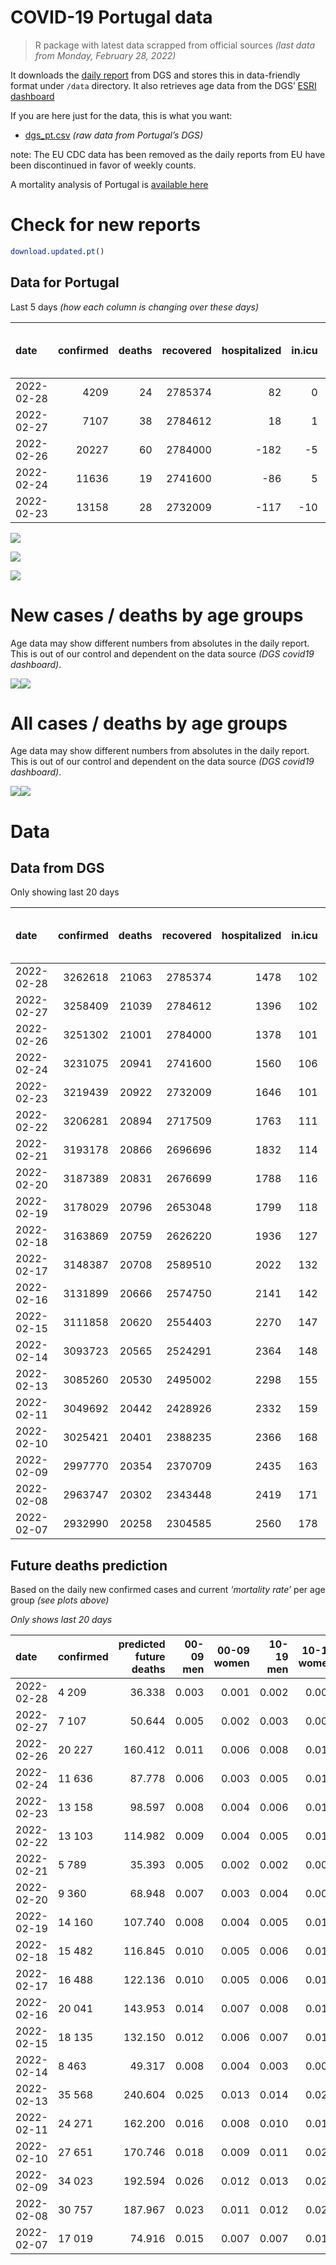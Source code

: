 COVID-19 Portugal data
================

> R package with latest data scrapped from official sources *(last data
> from Monday, February 28, 2022)*

It downloads the [daily
report](https://covid19.min-saude.pt/relatorio-de-situacao/) from DGS
and stores this in data-friendly format under `/data` directory. It also
retrieves age data from the DGS’ [ESRI
dashboard](https://covid19.min-saude.pt/ponto-de-situacao-atual-em-portugal/)

If you are here just for the data, this is what you want:

-   [dgs\_pt.csv](raw/master/data/dgs_pt.csv) *(raw data from Portugal’s
    DGS)*

note: The EU CDC data has been removed as the daily reports from EU have
been discontinued in favor of weekly counts.

A mortality analysis of Portugal is [available
here](https://averissimo.github.io/covid19-analysis/mortality.html)

# Check for new reports

``` r
download.updated.pt()
```

## Data for Portugal

Last 5 days *(how each column is changing over these days)*

| date       | confirmed | deaths | recovered | hospitalized | in.icu | first vaccine | second vaccine | confirmed m 00-09 | confirmed w 00-09 | confirmed m 10-19 | confirmed w 10-19 | confirmed m 20-29 | confirmed w 20-29 | confirmed m 30-39 | confirmed w 30-39 | confirmed m 40-49 | confirmed w 40-49 | confirmed m 50-59 | confirmed w 50-59 | confirmed m 60-69 | confirmed w 60-69 | confirmed m 70-79 | confirmed w 70-79 | confirmed m 80+ | confirmed w 80+ | death m 00-09 | death w 00-09 | death m 10-19 | death w 10-19 | death m 20-29 | death w 20-29 | death m 30-39 | death w 30-39 | death m 40-49 | death w 40-49 | death m 50-59 | death w 50-59 | death m 60-69 | death w 60-69 | death m 70-79 | death w 70-79 | death m 80+ | death w 80+ | contacts |
|:-----------|----------:|-------:|----------:|-------------:|-------:|--------------:|---------------:|------------------:|------------------:|------------------:|------------------:|------------------:|------------------:|------------------:|------------------:|------------------:|------------------:|------------------:|------------------:|------------------:|------------------:|------------------:|------------------:|----------------:|----------------:|--------------:|--------------:|--------------:|--------------:|--------------:|--------------:|--------------:|--------------:|--------------:|--------------:|--------------:|--------------:|--------------:|--------------:|--------------:|--------------:|------------:|------------:|---------:|
| 2022-02-28 |      4209 |     24 |   2785374 |           82 |      0 |            NA |             NA |               241 |               224 |               360 |               348 |               232 |               338 |               242 |               307 |               258 |               405 |               198 |               269 |               140 |               174 |               124 |               116 |              92 |             137 |             0 |             0 |             0 |             0 |             0 |             0 |             0 |             0 |             0 |             0 |             0 |             1 |             0 |             0 |             5 |             2 |           7 |           9 |     -408 |
| 2022-02-27 |      7107 |     38 |   2784612 |           18 |      1 |            NA |             NA |               404 |               382 |               622 |               647 |               386 |               509 |               407 |               537 |               474 |               695 |               309 |               461 |               246 |               339 |               180 |               192 |             104 |             203 |             0 |             0 |             0 |             0 |             0 |             0 |             0 |             0 |             0 |             0 |             1 |             0 |             1 |             1 |             6 |             5 |          12 |          12 |  -266973 |
| 2022-02-26 |     20227 |     60 |   2784000 |         -182 |     -5 |            NA |             NA |               989 |               950 |              1816 |              1807 |              1319 |              1667 |              1162 |              1546 |              1200 |              1777 |               904 |              1313 |               752 |               874 |               520 |               614 |             356 |             645 |             0 |             0 |             0 |             0 |             0 |             0 |             0 |             0 |             0 |             0 |             0 |             0 |             0 |             2 |            12 |             2 |          25 |          19 |   -22222 |
| 2022-02-24 |     11636 |     19 |   2741600 |          -86 |      5 |            NA |             NA |               555 |               538 |              1050 |              1164 |               736 |               943 |               640 |              1000 |               770 |              1074 |               465 |               672 |               362 |               489 |               278 |               337 |             198 |             357 |             0 |             0 |             0 |             0 |             0 |             0 |             0 |             0 |             0 |             0 |             2 |             0 |             0 |             2 |             1 |             1 |           6 |           7 |   -10640 |
| 2022-02-23 |     13158 |     28 |   2732009 |         -117 |    -10 |            NA |             NA |               718 |               708 |              1230 |              1311 |               830 |              1101 |               735 |              1003 |               765 |              1145 |               564 |               784 |               397 |               531 |               323 |               382 |             224 |             394 |             0 |             0 |             0 |             0 |             0 |             0 |             0 |             0 |             0 |             0 |             1 |             0 |             1 |             2 |             3 |             0 |           6 |          15 |   -15570 |

![](README_files/figure-gfm/totals-1.svg)<!-- -->

![](README_files/figure-gfm/differential-1.svg)<!-- -->

![](README_files/figure-gfm/differential_7days-1.svg)<!-- -->

# New cases / deaths by age groups

Age data may show different numbers from absolutes in the daily report.
This is out of our control and dependent on the data source *(DGS
covid19 dashboard)*.

![](README_files/figure-gfm/new_cases_deaths-1.svg)<!-- -->![](README_files/figure-gfm/new_cases_deaths-2.svg)<!-- -->

# All cases / deaths by age groups

Age data may show different numbers from absolutes in the daily report.
This is out of our control and dependent on the data source *(DGS
covid19 dashboard)*.

![](README_files/figure-gfm/total_cases_deaths-1.svg)<!-- -->![](README_files/figure-gfm/total_cases_deaths-2.svg)<!-- -->

# Data

## Data from DGS

Only showing last 20 days

| date       | confirmed | deaths | recovered | hospitalized | in.icu | confirmed m 00-09 | confirmed w 00-09 | confirmed m 10-19 | confirmed w 10-19 | confirmed m 20-29 | confirmed w 20-29 | confirmed m 30-39 | confirmed w 30-39 | confirmed m 40-49 | confirmed w 40-49 | confirmed m 50-59 | confirmed w 50-59 | confirmed m 60-69 | confirmed w 60-69 | confirmed m 70-79 | confirmed w 70-79 | confirmed m 80+ | confirmed w 80+ | death m 00-09 | death w 00-09 | death m 10-19 | death w 10-19 | death m 20-29 | death w 20-29 | death m 30-39 | death w 30-39 | death m 40-49 | death w 40-49 | death m 50-59 | death w 50-59 | death m 60-69 | death w 60-69 | death m 70-79 | death w 70-79 | death m 80+ | death w 80+ | first vaccine | second vaccine | contacts |
|:-----------|----------:|-------:|----------:|-------------:|-------:|------------------:|------------------:|------------------:|------------------:|------------------:|------------------:|------------------:|------------------:|------------------:|------------------:|------------------:|------------------:|------------------:|------------------:|------------------:|------------------:|----------------:|----------------:|--------------:|--------------:|--------------:|--------------:|--------------:|--------------:|--------------:|--------------:|--------------:|--------------:|--------------:|--------------:|--------------:|--------------:|--------------:|--------------:|------------:|------------:|--------------:|---------------:|---------:|
| 2022-02-28 |   3262618 |  21063 |   2785374 |         1478 |    102 |            173555 |            165697 |            221287 |            220009 |            240272 |            259773 |            235118 |            279746 |            251433 |            314286 |            174292 |            214151 |            111056 |            127566 |             66554 |             75816 |           44990 |           84115 |             2 |             1 |             1 |             2 |            11 |             8 |            33 |            22 |           137 |            85 |           438 |           188 |          1321 |           606 |          2832 |          1726 |        6305 |        7345 |            NA |             NA |   159091 |
| 2022-02-27 |   3258409 |  21039 |   2784612 |         1396 |    102 |            173314 |            165473 |            220927 |            219661 |            240040 |            259435 |            234876 |            279439 |            251175 |            313881 |            174094 |            213882 |            110916 |            127392 |             66430 |             75700 |           44898 |           83978 |             2 |             1 |             1 |             2 |            11 |             8 |            33 |            22 |           137 |            85 |           438 |           187 |          1321 |           606 |          2827 |          1724 |        6298 |        7336 |            NA |             NA |   159499 |
| 2022-02-26 |   3251302 |  21001 |   2784000 |         1378 |    101 |            172910 |            165091 |            220305 |            219014 |            239654 |            258926 |            234469 |            278902 |            250701 |            313186 |            173785 |            213421 |            110670 |            127053 |             66250 |             75508 |           44794 |           83775 |             2 |             1 |             1 |             2 |            11 |             8 |            33 |            22 |           137 |            85 |           437 |           187 |          1320 |           605 |          2821 |          1719 |        6286 |        7324 |            NA |             NA |   426472 |
| 2022-02-24 |   3231075 |  20941 |   2741600 |         1560 |    106 |            171921 |            164141 |            218489 |            217207 |            238335 |            257259 |            233307 |            277356 |            249501 |            311409 |            172881 |            212108 |            109918 |            126179 |             65730 |             74894 |           44438 |           83130 |             2 |             1 |             1 |             2 |            11 |             8 |            33 |            22 |           137 |            85 |           437 |           187 |          1320 |           603 |          2809 |          1717 |        6261 |        7305 |            NA |             NA |   448694 |
| 2022-02-23 |   3219439 |  20922 |   2732009 |         1646 |    101 |            171366 |            163603 |            217439 |            216043 |            237599 |            256316 |            232667 |            276356 |            248731 |            310335 |            172416 |            211436 |            109556 |            125690 |             65452 |             74557 |           44240 |           82773 |             2 |             1 |             1 |             2 |            11 |             8 |            33 |            22 |           137 |            85 |           435 |           187 |          1320 |           601 |          2808 |          1716 |        6255 |        7298 |            NA |             NA |   459334 |
| 2022-02-22 |   3206281 |  20894 |   2717509 |         1763 |    111 |            170648 |            162895 |            216209 |            214732 |            236769 |            255215 |            231932 |            275353 |            247966 |            309190 |            171852 |            210652 |            109159 |            125159 |             65129 |             74175 |           44016 |           82379 |             2 |             1 |             1 |             2 |            11 |             8 |            33 |            22 |           137 |            85 |           434 |           187 |          1319 |           599 |          2805 |          1716 |        6249 |        7283 |            NA |             NA |   474904 |
| 2022-02-21 |   3193178 |  20866 |   2696696 |         1832 |    114 |            169890 |            162242 |            215037 |            213525 |            236044 |            254327 |            231231 |            274400 |            247185 |            307998 |            171288 |            209785 |            108668 |            124551 |             64762 |             73743 |           43765 |           81893 |             2 |             1 |             1 |             2 |            11 |             8 |            33 |            22 |           136 |            85 |           433 |           187 |          1319 |           598 |          2800 |          1715 |        6243 |        7270 |            NA |             NA |   489997 |
| 2022-02-20 |   3187389 |  20831 |   2676699 |         1788 |    116 |            169466 |            161897 |            214488 |            213004 |            235715 |            253900 |            230863 |            273940 |            246800 |            307484 |            171045 |            209413 |            108489 |            124326 |             64643 |             73627 |           43677 |           81770 |             2 |             1 |             1 |             2 |            11 |             8 |            33 |            22 |           134 |            85 |           432 |           186 |          1318 |           595 |          2797 |          1713 |        6234 |        7257 |            NA |             NA |   505037 |
| 2022-02-19 |   3178029 |  20796 |   2653048 |         1799 |    118 |            168899 |            161338 |            213660 |            212162 |            235175 |            253197 |            230335 |            273202 |            246174 |            306586 |            170675 |            208848 |            108223 |            123939 |             64413 |             73355 |           43515 |           81506 |             2 |             1 |             1 |             2 |            11 |             8 |            33 |            22 |           134 |            85 |           432 |           186 |          1315 |           593 |          2790 |          1710 |        6225 |        7246 |            NA |             NA |   521186 |
| 2022-02-18 |   3163869 |  20759 |   2626220 |         1936 |    127 |            168173 |            160622 |            212476 |            210848 |            234289 |            252152 |            229465 |            272075 |            245199 |            305285 |            170044 |            207949 |            107738 |            123379 |             64063 |             72946 |           43265 |           81088 |             2 |             1 |             1 |             2 |            11 |             8 |            33 |            22 |           134 |            85 |           431 |           185 |          1314 |           592 |          2785 |          1704 |        6212 |        7237 |            NA |             NA |   534151 |
| 2022-02-17 |   3148387 |  20708 |   2589510 |         2022 |    132 |            167337 |            159831 |            211125 |            209413 |            233248 |            250871 |            228521 |            270814 |            244273 |            303828 |            169435 |            207059 |            107216 |            122769 |             63713 |             72525 |           42996 |           80607 |             2 |             1 |             1 |             2 |            11 |             8 |            33 |            22 |           133 |            85 |           430 |           185 |          1310 |           592 |          2775 |          1700 |        6197 |        7221 |            NA |             NA |   545242 |
| 2022-02-16 |   3131899 |  20666 |   2574750 |         2141 |    142 |            166450 |            158957 |            209715 |            207911 |            232137 |            249393 |            227535 |            269462 |            243241 |            302363 |            168737 |            206117 |            106691 |            122144 |             63355 |             72091 |           42722 |           80086 |             2 |             1 |             1 |             2 |            11 |             8 |            33 |            22 |           132 |            85 |           427 |           185 |          1308 |           591 |          2770 |          1697 |        6182 |        7209 |            NA |             NA |   561116 |
| 2022-02-15 |   3111858 |  20620 |   2554403 |         2270 |    147 |            165229 |            157821 |            207931 |            206105 |            230767 |            247817 |            226325 |            267819 |            241967 |            300511 |            167948 |            204983 |            106141 |            121386 |             62936 |             71543 |           42414 |           79448 |             2 |             1 |             1 |             2 |            11 |             8 |            33 |            22 |           130 |            85 |           426 |           184 |          1307 |           590 |          2769 |          1691 |        6167 |        7191 |            NA |             NA |   574788 |
| 2022-02-14 |   3093723 |  20565 |   2524291 |         2364 |    148 |            164219 |            156762 |            206431 |            204606 |            229702 |            246492 |            225183 |            266372 |            240786 |            298757 |            167198 |            203833 |            105483 |            120607 |             62456 |             71014 |           42133 |           78940 |             2 |             1 |             1 |             2 |            11 |             8 |            33 |            22 |           130 |            85 |           425 |           184 |          1302 |           586 |          2764 |          1686 |        6151 |        7172 |            NA |             NA |   589289 |
| 2022-02-13 |   3085260 |  20530 |   2495002 |         2298 |    155 |            163563 |            156144 |            205698 |            203923 |            229196 |            245868 |            224640 |            265681 |            240172 |            297929 |            166852 |            203376 |            105253 |            120315 |             62308 |             70831 |           42018 |           78750 |             2 |             1 |             1 |             2 |            10 |             8 |            32 |            22 |           130 |            85 |           423 |           183 |          1302 |           584 |          2761 |          1683 |        6136 |        7165 |            NA |             NA |   602483 |
| 2022-02-11 |   3049692 |  20442 |   2428926 |         2332 |    159 |            161421 |            153993 |            202680 |            200711 |            226931 |            243091 |            222388 |            262663 |            237846 |            294593 |            165382 |            201366 |            104223 |            118982 |             61509 |             69909 |           41479 |           77799 |             2 |             1 |             1 |             2 |            10 |             8 |            32 |            22 |           129 |            84 |           423 |           183 |          1296 |           580 |          2750 |          1677 |        6112 |        7130 |            NA |             NA |   628109 |
| 2022-02-10 |   3025421 |  20401 |   2388235 |         2366 |    168 |            160003 |            152725 |            200568 |            198587 |            225310 |            241194 |            220650 |            260512 |            236261 |            292292 |            164415 |            200057 |            103532 |            118078 |             60967 |             69303 |           41143 |           77111 |             2 |             1 |             1 |             2 |            10 |             8 |            32 |            22 |           129 |            84 |           422 |           182 |          1294 |           579 |          2742 |          1675 |        6097 |        7119 |            NA |             NA |   638788 |
| 2022-02-09 |   2997770 |  20354 |   2370709 |         2435 |    163 |            158404 |            151207 |            198191 |            196052 |            223445 |            238898 |            218735 |            258135 |            234317 |            289729 |            163335 |            198574 |            102749 |            117053 |             60359 |             68684 |           40790 |           76416 |             2 |             1 |             1 |             2 |            10 |             8 |            32 |            22 |           128 |            84 |           422 |           181 |          1293 |           576 |          2738 |          1671 |        6080 |        7103 |            NA |             NA |   646368 |
| 2022-02-08 |   2963747 |  20302 |   2343448 |         2419 |    171 |            156168 |            149148 |            195208 |            193043 |            221247 |            236176 |            216324 |            255109 |            231979 |            286532 |            162002 |            196744 |            101849 |            115883 |             59732 |             67888 |           40381 |           75657 |             2 |             1 |             1 |             2 |            10 |             8 |            32 |            22 |           127 |            84 |           420 |           181 |          1289 |           576 |          2737 |          1665 |        6062 |        7083 |            NA |             NA |   655520 |
| 2022-02-07 |   2932990 |  20258 |   2304585 |         2560 |    178 |            154182 |            147287 |            192606 |            190423 |            219515 |            233951 |            214358 |            252363 |            229776 |            283487 |            160745 |            194978 |            100929 |            114633 |             59038 |             67111 |           39959 |           75001 |             2 |             1 |             1 |             2 |            10 |             8 |            32 |            22 |           127 |            84 |           420 |           181 |          1285 |           574 |          2731 |          1662 |        6044 |        7072 |            NA |             NA |   665534 |

## Future deaths prediction

Based on the daily new confirmed cases and current *‘mortality rate’*
per age group *(see plots above)*

*Only shows last 20 days*

| date       | confirmed | predicted future deaths | 00-09 men | 00-09 women | 10-19 men | 10-19 women | 20-29 men | 20-29 women | 30-39 men | 30-39 women | 40-49 men | 40-49 women | 50-59 men | 50-59 women | 60-69 men | 60-69 women | 70-79 men | 70-79 women | 80+ men | 80+ women |
|:-----------|:----------|------------------------:|----------:|------------:|----------:|------------:|----------:|------------:|----------:|------------:|----------:|------------:|----------:|------------:|----------:|------------:|----------:|------------:|--------:|----------:|
| 2022-02-28 | 4 209     |                  36.338 |     0.003 |       0.001 |     0.002 |       0.003 |     0.011 |       0.010 |     0.034 |       0.024 |     0.141 |       0.110 |     0.498 |       0.236 |     1.665 |       0.827 |     5.276 |       2.641 |  12.893 |    11.963 |
| 2022-02-27 | 7 107     |                  50.644 |     0.005 |       0.002 |     0.003 |       0.006 |     0.018 |       0.016 |     0.057 |       0.042 |     0.258 |       0.188 |     0.777 |       0.405 |     2.926 |       1.610 |     7.659 |       4.371 |  14.575 |    17.726 |
| 2022-02-26 | 20 227    |                 160.412 |     0.011 |       0.006 |     0.008 |       0.016 |     0.060 |       0.051 |     0.163 |       0.122 |     0.654 |       0.481 |     2.272 |       1.153 |     8.945 |       4.152 |    22.127 |      13.978 |  49.891 |    56.322 |
| 2022-02-24 | 11 636    |                  87.778 |     0.006 |       0.003 |     0.005 |       0.011 |     0.034 |       0.029 |     0.090 |       0.079 |     0.420 |       0.290 |     1.169 |       0.590 |     4.306 |       2.323 |    11.829 |       7.672 |  27.748 |    31.174 |
| 2022-02-23 | 13 158    |                  98.597 |     0.008 |       0.004 |     0.006 |       0.012 |     0.038 |       0.034 |     0.103 |       0.079 |     0.417 |       0.310 |     1.417 |       0.688 |     4.722 |       2.523 |    13.744 |       8.696 |  31.392 |    34.404 |
| 2022-02-22 | 13 103    |                 114.982 |     0.009 |       0.004 |     0.005 |       0.011 |     0.033 |       0.027 |     0.098 |       0.075 |     0.426 |       0.322 |     1.417 |       0.761 |     5.840 |       2.888 |    15.617 |       9.835 |  35.176 |    42.438 |
| 2022-02-21 | 5 789     |                  35.393 |     0.005 |       0.002 |     0.002 |       0.005 |     0.015 |       0.013 |     0.052 |       0.036 |     0.210 |       0.139 |     0.611 |       0.327 |     2.129 |       1.069 |     5.064 |       2.641 |  12.333 |    10.740 |
| 2022-02-20 | 9 360     |                  68.948 |     0.007 |       0.003 |     0.004 |       0.008 |     0.025 |       0.022 |     0.074 |       0.058 |     0.341 |       0.243 |     0.930 |       0.496 |     3.164 |       1.838 |     9.787 |       6.192 |  22.703 |    23.053 |
| 2022-02-19 | 14 160    |                 107.740 |     0.008 |       0.004 |     0.005 |       0.012 |     0.041 |       0.032 |     0.122 |       0.089 |     0.531 |       0.352 |     1.586 |       0.789 |     5.769 |       2.660 |    14.893 |       9.311 |  35.036 |    36.500 |
| 2022-02-18 | 15 482    |                 116.845 |     0.010 |       0.005 |     0.006 |       0.013 |     0.048 |       0.039 |     0.132 |       0.099 |     0.505 |       0.394 |     1.530 |       0.781 |     6.209 |       2.898 |    14.893 |       9.584 |  37.698 |    42.001 |
| 2022-02-17 | 16 488    |                 122.136 |     0.010 |       0.005 |     0.006 |       0.014 |     0.051 |       0.046 |     0.138 |       0.106 |     0.562 |       0.396 |     1.754 |       0.827 |     6.245 |       2.969 |    15.234 |       9.880 |  38.399 |    45.494 |
| 2022-02-16 | 20 041    |                 143.953 |     0.014 |       0.007 |     0.008 |       0.016 |     0.063 |       0.049 |     0.170 |       0.129 |     0.694 |       0.501 |     1.983 |       0.996 |     6.542 |       3.601 |    17.829 |      12.476 |  43.164 |    55.711 |
| 2022-02-15 | 18 135    |                 132.150 |     0.012 |       0.006 |     0.007 |       0.014 |     0.049 |       0.041 |     0.160 |       0.114 |     0.643 |       0.474 |     1.885 |       1.010 |     7.827 |       3.701 |    20.425 |      12.043 |  39.380 |    44.359 |
| 2022-02-14 | 8 463     |                  49.317 |     0.008 |       0.004 |     0.003 |       0.006 |     0.023 |       0.019 |     0.076 |       0.054 |     0.335 |       0.224 |     0.870 |       0.401 |     2.736 |       1.387 |     6.298 |       4.166 |  16.116 |    16.591 |
| 2022-02-13 | 35 568    |                 240.604 |     0.025 |       0.013 |     0.014 |       0.029 |     0.104 |       0.086 |     0.316 |       0.237 |     1.267 |       0.902 |     3.694 |       1.765 |    12.252 |       6.332 |    33.999 |      20.990 |  75.537 |    83.042 |
| 2022-02-11 | 24 271    |                 162.200 |     0.016 |       0.008 |     0.010 |       0.019 |     0.074 |       0.058 |     0.244 |       0.169 |     0.864 |       0.622 |     2.430 |       1.149 |     8.219 |       4.294 |    23.063 |      13.796 |  47.088 |    60.077 |
| 2022-02-10 | 27 651    |                 170.746 |     0.018 |       0.009 |     0.011 |       0.023 |     0.085 |       0.071 |     0.269 |       0.187 |     1.059 |       0.693 |     2.714 |       1.302 |     9.314 |       4.869 |    25.872 |      14.092 |  49.470 |    60.688 |
| 2022-02-09 | 34 023    |                 192.594 |     0.026 |       0.012 |     0.013 |       0.027 |     0.101 |       0.084 |     0.338 |       0.238 |     1.274 |       0.865 |     3.350 |       1.607 |    10.705 |       5.558 |    26.680 |      18.121 |  57.318 |    66.277 |
| 2022-02-08 | 30 757    |                 187.967 |     0.023 |       0.011 |     0.012 |       0.024 |     0.079 |       0.069 |     0.276 |       0.216 |     1.200 |       0.824 |     3.159 |       1.550 |    10.943 |       5.938 |    29.531 |      17.689 |  59.140 |    57.283 |
| 2022-02-07 | 17 019    |                  74.916 |     0.015 |       0.007 |     0.007 |       0.013 |     0.046 |       0.038 |     0.166 |       0.124 |     0.702 |       0.466 |     1.691 |       0.782 |     4.770 |       2.499 |    10.340 |       6.670 |  23.964 |    22.616 |
